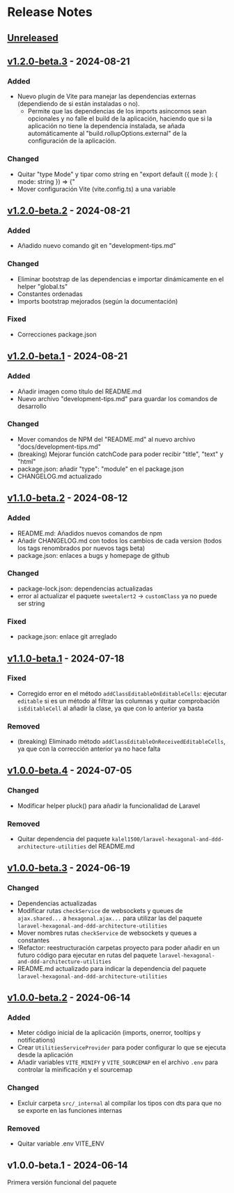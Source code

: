 # Release Notes

## [Unreleased](https://github.com/kalel1500/laravel-ts-utilities/compare/v1.2.0-beta.3...master)

## [v1.2.0-beta.3](https://github.com/kalel1500/laravel-ts-utilities/compare/v1.2.0-beta.2...v1.2.0-beta.3) - 2024-08-21

### Added

* Nuevo plugin de Vite para manejar las dependencias externas (dependiendo de si están instaladas o no). 
  * Permite que las dependencias de los imports asincornos sean opcionales y no falle el build de la aplicación, haciendo que si la aplicación no tiene la dependencia instalada, se añada automáticamente al "build.rollupOptions.external" de la configuración de la aplicación.

### Changed

* Quitar "type Mode" y tipar como string en "export default ({ mode }: { mode: string }) => {"
* Mover configuración Vite (vite.config.ts) a una variable

## [v1.2.0-beta.2](https://github.com/kalel1500/laravel-ts-utilities/compare/v1.2.0-beta.1...v1.2.0-beta.2) - 2024-08-21

### Added

* Añadido nuevo comando git en "development-tips.md"

### Changed

* Eliminar bootstrap de las dependencias e importar dinámicamente en el helper "global.ts"
* Constantes ordenadas
* Imports bootstrap mejorados (según la documentación)

### Fixed

* Correcciones package.json

## [v1.2.0-beta.1](https://github.com/kalel1500/laravel-ts-utilities/compare/v1.1.0-beta.2...v1.2.0-beta.1) - 2024-08-21

### Added

* Añadir imagen como título del README.md
* Nuevo archivo "development-tips.md" para guardar los comandos de desarrollo

### Changed

* Mover comandos de NPM del "README.md" al nuevo archivo "docs/development-tips.md"
* (breaking) Mejorar función catchCode para poder recibir "title", "text" y "html"
* package.json: añadir "type": "module" en el package.json
* CHANGELOG.md actualizado

## [v1.1.0-beta.2](https://github.com/kalel1500/laravel-ts-utilities/compare/v1.1.0-beta.1...v1.1.0-beta.2) - 2024-08-12

### Added

* README.md: Añadidos nuevos comandos de npm
* Añadir CHANGELOG.md con todos los cambios de cada version (todos los tags renombrados por nuevos tags beta)
* package.json: enlaces a bugs y homepage de github

### Changed

* package-lock.json: dependencias actualizadas
* error al actualizar el paquete `sweetalert2` -> `customClass` ya no puede ser string

### Fixed

* package.json: enlace git arreglado

## [v1.1.0-beta.1](https://github.com/kalel1500/laravel-ts-utilities/compare/v1.0.0-beta.4...v1.1.0-beta.1) - 2024-07-18

### Fixed

* Corregido error en el método `addClassEditableOnEditableCells`: ejecutar `editable` si es un método al filtrar las columnas y quitar comprobación `isEditableCell` al añadir la clase, ya que con lo anterior ya basta

### Removed

* (breaking) Eliminado método `addClassEditableOnReceivedEditableCells`, ya que con la corrección anterior ya no hace falta

## [v1.0.0-beta.4](https://github.com/kalel1500/laravel-ts-utilities/compare/v1.0.0-beta.3...v1.0.0-beta.4) - 2024-07-05

### Changed

* Modificar helper pluck() para añadir la funcionalidad de Laravel

### Removed

* Quitar dependencia del paquete `kalel1500/laravel-hexagonal-and-ddd-architecture-utilities` del README.md

## [v1.0.0-beta.3](https://github.com/kalel1500/laravel-ts-utilities/compare/v1.0.0-beta.2...v1.0.0-beta.3) - 2024-06-19

### Changed

* Dependencias actualizadas
* Modificar rutas `checkService` de websockets y queues de `ajax.shared...` a `hexagonal.ajax...` para utilizar las del paquete `laravel-hexagonal-and-ddd-architecture-utilities`
* Mover nombres rutas `checkService` de websockets y queues a constantes
* !Refactor: reestructuración carpetas proyecto para poder añadir en un futuro código para ejecutar en rutas del paquete `laravel-hexagonal-and-ddd-architecture-utilities`
* README.md actualizado para indicar la dependencia del paquete `laravel-hexagonal-and-ddd-architecture-utilities`

## [v1.0.0-beta.2](https://github.com/kalel1500/laravel-ts-utilities/compare/v1.0.0-beta.1...v1.0.0-beta.2) - 2024-06-14

### Added

* Meter código inicial de la aplicación (imports, onerror, tooltips y notifications)
* Crear `UtilitiesServiceProvider` para poder configurar lo que se ejecuta desde la aplicación
* Añadir variables `VITE_MINIFY` y `VITE_SOURCEMAP` en el archivo `.env` para controlar la minificación y el sourcemap

### Changed

* Excluir carpeta `src/_internal` al compilar los tipos con dts para que no se exporte en las funciones internas

### Removed

* Quitar variable .env VITE_ENV

## v1.0.0-beta.1 - 2024-06-14

Primera versión funcional del paquete